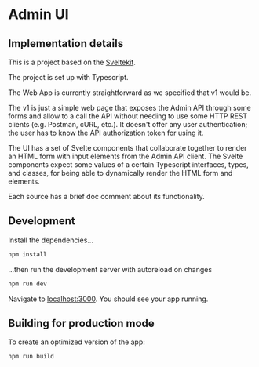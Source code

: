 # Admin UI

## Implementation details

This is a project based on the [Sveltekit](https://kit.svelte.dev).

The project is set up with Typescript.

The Web App is currently straightforward as we specified that v1 would be.

The v1 is just a simple web page that exposes the Admin API through some forms and allow to a call the API without needing to use some HTTP REST clients (e.g. Postman, cURL, etc.).
It doesn't offer any user authentication; the user has to know the API authorization token for using it.


The UI has a set of Svelte components that collaborate together to render an HTML form with input elements from the Admin API client.
The Svelte components expect some values of a certain Typescript interfaces, types, and classes, for being able to dynamically render the HTML form and elements.

Each source has a brief doc comment about its functionality.

## Development

Install the dependencies...

```bash
npm install
```

...then run the development server with autoreload on changes

```bash
npm run dev
```

Navigate to [localhost:3000](http://localhost:3000). You should see your app running.


## Building for production mode

To create an optimized version of the app:

```bash
npm run build
```
